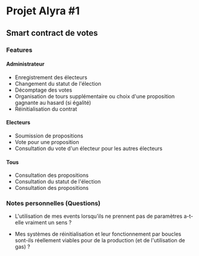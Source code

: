 # Projet Alyra #1 

## Smart contract de votes

### Features 

#### Administrateur

- Enregistrement des électeurs
- Changement du statut de l'élection
- Décomptage des votes
- Organisation de tours supplémentaire ou choix d'une proposition gagnante au hasard (si égalité)
- Réinitialisation du contrat

#### Electeurs

- Soumission de propositions
- Vote pour une proposition
- Consultation du vote d'un électeur pour les autres électeurs


#### Tous

- Consultation des propositions
- Consultation du statut de l'élection
- Consultation des propositions


### Notes personnelles (Questions)

- L'utilisation de mes events lorsqu'ils ne prennent pas de paramètres a-t-elle vraiment un sens ?

- Mes systèmes de réinitialisation et leur fonctionnement par boucles sont-ils réellement viables pour de la production (et de l'utilisation de gas) ?
